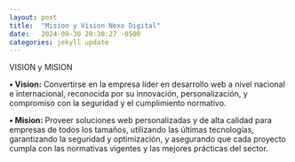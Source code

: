 ```yaml
---
layout: post
title:  "Mision y Vision Nexo Digital"
date:   2024-09-30 20:30:27 -0500
categories: jekyll update
---
```

VISION y MISION


**• Vision:** Convertirse en la empresa líder en desarrollo web a nivel nacional e internacional, reconocida por su innovación, personalización, y compromiso con la seguridad y el cumplimiento normativo.


**• Mision:** Proveer soluciones web personalizadas y de alta calidad para empresas de todos los tamaños, utilizando las últimas tecnologías, garantizando la seguridad y optimización, y asegurando que cada proyecto cumpla con las normativas vigentes y las mejores prácticas del sector.
